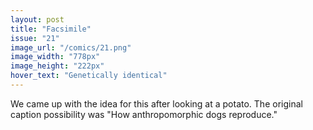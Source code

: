 ```yaml
---
layout: post
title: "Facsimile"
issue: "21"
image_url: "/comics/21.png"
image_width: "778px"
image_height: "222px"
hover_text: "Genetically identical"
---
```

We came up with the idea for this after looking at a potato.  The original caption possibility was "How anthropomorphic dogs reproduce."
